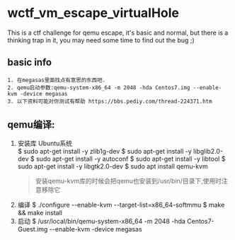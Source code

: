 # wctf_vm_escape_virtualHole
This is a ctf challenge for qemu escape, it's basic and normal, but there is a thinking trap in it, you may need some time to find out the bug ;)

## basic info
	1. 在megasas里面找点有意思的东西吧.
	2. qemu启动参数:qemu-system-x86_64 -m 2048 -hda Centos7.img --enable-kvm -device megasas
	3. 以下资料可能对你测试有帮助 https://bbs.pediy.com/thread-224371.htm


## qemu编译:
1. 安装库
	Ubuntu系统</br>
	$ sudo apt-get install -y zlib1g-dev
	$ sudo apt-get install -y libglib2.0-dev
	$ sudo apt-get install -y autoconf
	$ sudo apt-get install -y libtool
	$ sudo apt-get install -y libgtk2.0-dev 
	$ sudo apt install qemu-kvm
	> 安装qemu-kvm库的时候会把qemu也安装到/usr/bin/目录下,使用时注意移除它
2. 编译
	$ ./configure  --enable-kvm --target-list=x86_64-softmmu
	$ make && make install
3. 启动
	$ /usr/local/bin/qemu-system-x86_64 -m 2048 -hda Centos7-Guest.img --enable-kvm -device megasas
